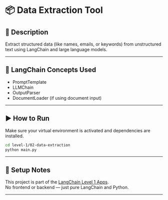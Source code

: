 # 📦 Data Extraction Tool

## 📘 Description

Extract structured data (like names, emails, or keywords) from unstructured text using LangChain and large language models.

---

## 🧠 LangChain Concepts Used

- PromptTemplate
- LLMChain
- OutputParser
- DocumentLoader (if using document input)

---

## ▶️ How to Run

Make sure your virtual environment is activated and dependencies are installed.

```bash
cd level-1/02-data-extraction
python main.py
```

---

## 🔧 Setup Notes

This project is part of the [LangChain Level 1 Apps](../../README.md).  
No frontend or backend — just pure LangChain and Python.

---
